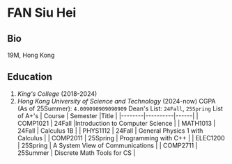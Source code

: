 # FAN Siu Hei
## Bio
19M, Hong Kong
## Education
1. _King's College_ (2018-2024)
2. _Hong Kong University of Science and Technology_ (2024-now)
CGPA (As of 25Summer): `4.009090909090909`
Dean's List: `24Fall`, `25Spring`
List of A+'s
| Course | Semester |Title |
|--------|----------|------|
| COMP1021 | 24Fall |Introduction to Computer Science |
| MATH1013 | 24Fall | Calculus 1B |
| PHYS1112 | 24Fall | General Physics 1 with Calculus |
| COMP2011 | 25Spring | Programming with C++ |
| ELEC1200 | 25Spring | A System View of Communications |
| COMP2711 | 25Summer | Discrete Math Tools for CS |
